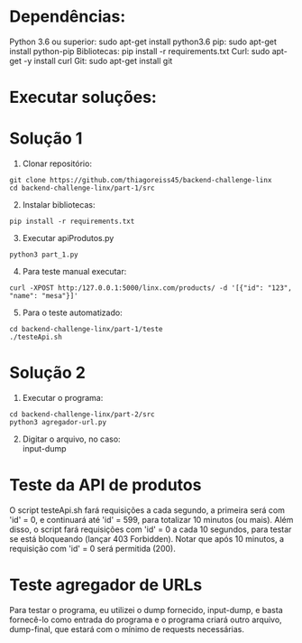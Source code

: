 # Dependências:

Python 3.6 ou superior:
sudo apt-get install python3.6
pip:
sudo apt-get install python-pip
Bibliotecas:
pip install -r requirements.txt
Curl:
sudo apt-get -y install curl
Git:
sudo apt-get install git

# Executar soluções:
# Solução 1

1. Clonar repositório:<br/>
```
git clone https://github.com/thiagoreiss45/backend-challenge-linx 
cd backend-challenge-linx/part-1/src
```
2. Instalar bibliotecas:<br/>
```
pip install -r requirements.txt
```
3. Executar apiProdutos.py <br/>
```
python3 part_1.py
```
4. Para teste manual executar: <br/>
```
curl -XPOST http:/127.0.0.1:5000/linx.com/products/ -d '[{"id": "123", "name": "mesa"}]'
```
5. Para o teste automatizado:<br/>
```
cd backend-challenge-linx/part-1/teste
./testeApi.sh
```
# Solução 2

1. Executar o programa:<br/>
```
cd backend-challenge-linx/part-2/src
python3 agregador-url.py
```

2. Digitar o arquivo, no caso:<br/>
input-dump

# Teste da API de produtos

O script testeApi.sh fará requisições a cada segundo, a primeira será com 'id' = 0, e continuará até 'id' = 599, para totalizar 10 minutos (ou mais). Além disso, o script fará requisições com 'id' = 0 a cada 10 segundos, para testar se está bloqueando (lançar 403 Forbidden). Notar que após 10 minutos, a requisição com 'id' = 0 será permitida (200).

# Teste agregador de URLs

Para testar o programa, eu utilizei o dump fornecido, input-dump, e basta fornecê-lo como entrada do programa e o programa criará outro arquivo, dump-final, que estará com o mínimo de requests necessárias.
